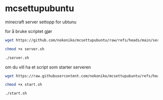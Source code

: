# mcsettupubuntu
minecraft server settopp for ubtunu

for å bruke scriptet gjør

  ```bash
  wget https://github.com/nokoniko/mcsettupubuntu/raw/refs/heads/main/server.sh
  ```
  ```bash
  chmod +x server.sh
  ```
  ```bash
  ./server.sh
  ```

om du vill ha et script som starter serveren

  ```bash
  wget https://raw.githubusercontent.com/nokoniko/mcsettupubuntu/refs/heads/main/start.sh
  ```
  ```bash
  chmod +x start.sh
  ```
  ```bash
  ./start.sh
  ```
